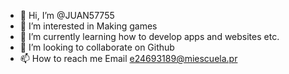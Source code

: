 - 👋 Hi, I’m @JUAN57755
- 👀 I’m interested in Making games
- 🌱 I’m currently learning how to develop apps and websites etc.
- 💞️ I’m looking to collaborate on Github
- 📫 How to reach me Email e24693189@miescuela.pr

<!---
JUAN57755/JUAN57755 is a ✨ special ✨ repository because its `README.md` (this file) appears on your GitHub profile.
You can click the Preview link to take a look at your changes.
--->
